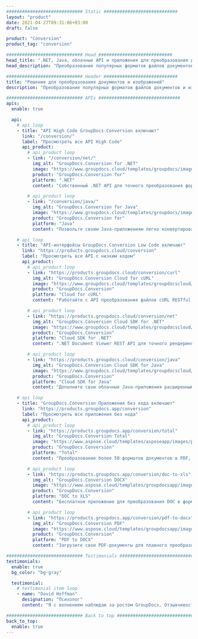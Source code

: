 ```yaml
---
############################# Static ############################
layout: "product"
date: 2021-04-27T09:31:06+03:00
draft: false

product: "Conversion"
product_tag: "conversion"

############################# Head ############################
head_title: ".NET, Java, облачные API и приложения для преобразования документов от GroupDocs"
head_description: "Преобразование популярных форматов файлов документов и изображений на любой платформе с помощью приложений и решений на основе API."

############################# Header ############################
title: "Решение для преобразования документов и изображений"
description: "Преобразование популярных форматов файлов документов и изображений на любой платформе с помощью приложений и решений на основе API."

############################# APIs ###############################
apis:
  enable: true

  api:
    # api loop
    - title: "API High Code GroupDocs.Conversion включают"
      link: "/conversion/"
      label: "Просмотреть все API High Code"
      api_product:
        # api_product loop
        - link: "/conversion/net/"
          img_alt: "GroupDocs.Conversion for .NET"
          image: "https://www.groupdocs.cloud/templates/groupdocs/images/product-logos/groupdocs-conversion-net.png"
          product: "GroupDocs.Conversion for"
          platform: ".NET"
          content: "Собственный .NET API для точного преобразования форматов файлов документов и изображений в любых типах приложений .NET. Поддерживает добавление водяных знаков изображения во время преобразования."

        # api_product loop
        - link: "/conversion/java/"
          img_alt: "GroupDocs.Conversion for Java"
          image: "https://www.groupdocs.cloud/templates/groupdocs/images/product-logos/groupdocs-conversion-java.png"
          product: "GroupDocs.Conversion for"
          platform: "Java"
          content: "Позвольте своим Java-приложениям легко конвертировать между всеми стандартными форматами документов, включая Microsoft Office, PDF, HTML, изображения и многие другие."

    # api loop
    - title: "API-интерфейсы GroupDocs.Conversion Low Code включают"
      link: "https://products.groupdocs.cloud/conversion"
      label: "Просмотреть все API с низким кодом"
      api_product:
        # api_product loop
        - link: "https://products.groupdocs.cloud/conversion/curl"
          img_alt: "GroupDocs.Conversion Cloud for cURL"
          image: "https://www.groupdocs.cloud/templates/groupdocscloud/images/sdk/272x272/groupdocs_conversion-for-curl.png"
          product: "GroupDocs.Conversion"
          platform: "Cloud for cURL"
          content: "Работайте с API преобразования файлов cURL RESTful, чтобы легко конвертировать Microsoft Office, PDF, электронную почту, проект, HTML и другие распространенные форматы файлов в ваших приложениях."

        # api_product loop
        - link: "https://products.groupdocs.cloud/conversion/net"
          img_alt: "GroupDocs.Conversion Cloud SDK for .NET"
          image: "https://www.groupdocs.cloud/templates/groupdocscloud/images/sdk/272x272/groupdocs_conversion-for-net.png"
          product: "GroupDocs.Conversion"
          platform: "Cloud SDK for .NET"
          content: ".NET Document Viewer REST API для точного рендеринга документов в широко используемые форматы файлов и из них на любой платформе с помощью Cloud SDK."

        # api_product loop
        - link: "https://products.groupdocs.cloud/conversion/java"
          img_alt: "GroupDocs.Conversion Cloud SDK for Java"
          image: "https://www.groupdocs.cloud/templates/groupdocscloud/images/sdk/272x272/groupdocs_conversion-for-java.png"
          product: "GroupDocs.Conversion"
          platform: "Cloud SDK for Java"
          content: "Дополните свои облачные Java-приложения расширенными функциями преобразования документов на любой платформе, способной вызывать REST API."

    # api loop
    - title: "GroupDocs.Conversion Приложения без кода включают"
      link: "https://products.groupdocs.app/conversion"
      label: "Просмотреть все приложения без кода"
      api_product:
        # api_product loop
        - link: "https://products.groupdocs.app/conversion/total"
          img_alt: "GroupDocs.Conversion Total"
          image: "https://www.aspose.cloud/templates/asposeapp/images/products/logo/aspose_conversion-app.png"
          product: "GroupDocs.Conversion"
          platform: "Total"
          content: "Преобразование более 50 форматов документов в PDF, XLSX, DOCX, XPS, HTML и другие."

        # api_product loop
        - link: "https://products.groupdocs.app/conversion/doc-to-xls"
          img_alt: "GroupDocs.Conversion DOCX"
          image: "https://www.aspose.cloud/templates/groupdocsapp/images/products/logo/groupdocs_words-app.png"
          product: "GroupDocs.Conversion"
          platform: "DOC to XLS"
          content: "Бесплатное приложение для преобразования DOC в формат XLS из любого веб-браузера."

        # api_product loop
        - link: "https://products.groupdocs.app/conversion/pdf-to-docx"
          img_alt: "GroupDocs.Conversion PDF"
          image: "https://www.aspose.cloud/templates/groupdocsapp/images/products/logo/groupdocs_pdf-app.png"
          product: "GroupDocs.Conversion"
          platform: "PDF to DOCX"
          content: "Загрузите свои PDF-документы для плавного преобразования в формат Word (DOCX)."

############################# Testimonials ###############################
testimonials:
  enable: true
  bg_color: "bg-gray"

  testimonial:
    # testimonial item loop
    - name: "David Hoffman"
      designation: "Психолог"
      content: "Я с волнением наблюдаю за ростом GroupDocs. Отзывчивость всей вашей команды очень помогла мне, когда я разговариваю с кем-то в GroupDocs, я могу гарантировать, что кто-то слушает и делает все возможное."

############################# Back to top ###############################
back_to_top:
  enable: true
---
```

